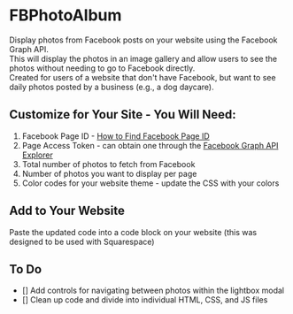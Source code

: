 # FBPhotoAlbum
Display photos from Facebook posts on your website using the Facebook Graph API.\
This will display the photos in an image gallery and allow users to see the photos without needing to go to Facebook directly.\
Created for users of a website that don't have Facebook, but want to see daily photos posted by a business (e.g., a dog daycare).

## Customize for Your Site - You Will Need:
1. Facebook Page ID - [How to Find Facebook Page ID](https://www.facebook.com/help/1503421039731588/)
2. Page Access Token - can obtain one through the [Facebook Graph API Explorer](https://developers.facebook.com/tools/explorer/)
3. Total number of photos to fetch from Facebook
4. Number of photos you want to display per page
5. Color codes for your website theme - update the CSS with your colors

## Add to Your Website
Paste the updated code into a code block on your website (this was designed to be used with Squarespace)

## To Do
- [] Add controls for navigating between photos within the lightbox modal
- [] Clean up code and divide into individual HTML, CSS, and JS files
